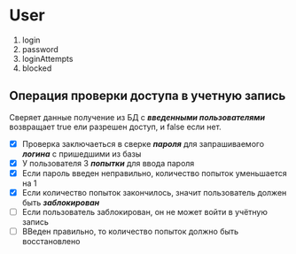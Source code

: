 # User
1. login
1. password
1. loginAttempts
1. blocked

## Операция проверки доступа в учетную запись
Сверяет данные получение из БД с __*введенными пользователями*__ 
возвращает true ели разрешен доступ, и false если нет.

 -[x] Проверка заключаеться в сверке __*пароля*__ для запрашиваемого __*логина*__ с пришедшими из базы
 -[x] У пользователя 3 __*попытки*__ для ввода пароля 
 -[X] Если пароль введен неправильно, количество попыток уменьшается на 1
 -[X] Если количество попыток закончилось, значит пользователь должен быть __*заблокирован*__
 -[ ] Если пользователь заблокирован, он не может войти в учётную запись
 -[ ] ВВеден правильно, то количество попыток должно быть восстановлено